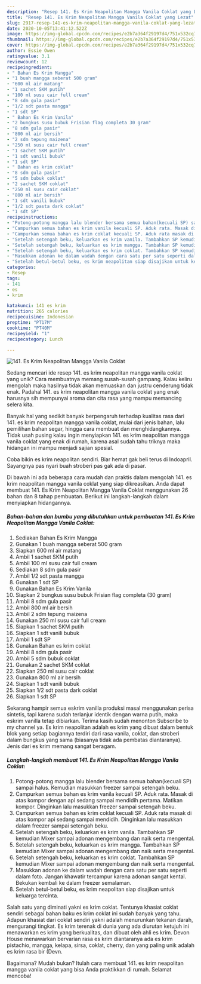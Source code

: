 ```yaml
---
description: "Resep 141. Es Krim Neapolitan Mangga Vanila Coklat yang Lezat"
title: "Resep 141. Es Krim Neapolitan Mangga Vanila Coklat yang Lezat"
slug: 2917-resep-141-es-krim-neapolitan-mangga-vanila-coklat-yang-lezat
date: 2020-10-05T13:41:12.522Z
image: https://img-global.cpcdn.com/recipes/e2b7a364f29197d4/751x532cq70/141-es-krim-neapolitan-mangga-vanila-coklat-foto-resep-utama.jpg
thumbnail: https://img-global.cpcdn.com/recipes/e2b7a364f29197d4/751x532cq70/141-es-krim-neapolitan-mangga-vanila-coklat-foto-resep-utama.jpg
cover: https://img-global.cpcdn.com/recipes/e2b7a364f29197d4/751x532cq70/141-es-krim-neapolitan-mangga-vanila-coklat-foto-resep-utama.jpg
author: Essie Owen
ratingvalue: 3.1
reviewcount: 12
recipeingredient:
- " Bahan Es Krim Mangga"
- "1 buah mangga seberat 500 gram"
- "600 ml air matang"
- "1 sachet SKM putih"
- "100 ml susu cair full cream"
- "8 sdm gula pasir"
- "1/2 sdt pasta mangga"
- "1 sdt SP"
- " Bahan Es Krim Vanila"
- "2 bungkus susu bubuk Frisian flag completa 30 gram"
- "8 sdm gula pasir"
- "800 ml air bersih"
- "2 sdm tepung maizena"
- "250 ml susu cair full cream"
- "1 sachet SKM putih"
- "1 sdt vanili bubuk"
- "1 sdt SP"
- " Bahan es krim coklat"
- "8 sdm gula pasir"
- "5 sdm bubuk coklat"
- "2 sachet SKM coklat"
- "250 ml susu cair coklat"
- "800 ml air bersih"
- "1 sdt vanili bubuk"
- "1/2 sdt pasta dark coklat"
- "1 sdt SP"
recipeinstructions:
- "Potong-potong mangga lalu blender bersama semua bahan(kecuali SP) sampai halus. Kemudian masukkan freezer sampai setengah beku."
- "Campurkan semua bahan es krim vanila kecuali SP. Aduk rata. Masak di atas kompor dengan api sedang sampai mendidih pertama. Matikan kompor. Dinginkan lalu masukkan freezer sampai setengah beku."
- "Campurkan semua bahan es krim coklat kecuali SP. Aduk rata masak di atas kompor api sedang sampai mendidih. Dinginkan lalu masukkan dalam freezer sampai setengah beku."
- "Setelah setengah beku, keluarkan es krim vanila. Tambahkan SP kemudian Mixer sampai adonan mengembang dan naik serta mengental."
- "Setelah setengah beku, keluarkan es krim mangga. Tambahkan SP kemudian Mixer sampai adonan mengembang dan naik serta mengental."
- "Setelah setengah beku, keluarkan es krim coklat. Tambahkan SP kemudian Mixer sampai adonan mengembang dan naik serta mengental."
- "Masukkan adonan ke dalam wadah dengan cara satu per satu seperti dalam foto. Jangan khawatir tercampur karena adonan sangat kental. Bekukan kembali ke dalam freezer semalaman."
- "Setelah betul-betul beku, es krim neapolitan siap disajikan untuk keluarga tercinta."
categories:
- Resep
tags:
- 141
- es
- krim

katakunci: 141 es krim 
nutrition: 265 calories
recipecuisine: Indonesian
preptime: "PT17M"
cooktime: "PT40M"
recipeyield: "1"
recipecategory: Lunch

---
```



![141. Es Krim Neapolitan Mangga Vanila Coklat](https://img-global.cpcdn.com/recipes/e2b7a364f29197d4/751x532cq70/141-es-krim-neapolitan-mangga-vanila-coklat-foto-resep-utama.jpg)

Sedang mencari ide resep 141. es krim neapolitan mangga vanila coklat yang unik? Cara membuatnya memang susah-susah gampang. Kalau keliru mengolah maka hasilnya tidak akan memuaskan dan justru cenderung tidak enak. Padahal 141. es krim neapolitan mangga vanila coklat yang enak harusnya sih mempunyai aroma dan cita rasa yang mampu memancing selera kita.

Banyak hal yang sedikit banyak berpengaruh terhadap kualitas rasa dari 141. es krim neapolitan mangga vanila coklat, mulai dari jenis bahan, lalu pemilihan bahan segar, hingga cara membuat dan menghidangkannya. Tidak usah pusing kalau ingin menyiapkan 141. es krim neapolitan mangga vanila coklat yang enak di rumah, karena asal sudah tahu triknya maka hidangan ini mampu menjadi sajian spesial.

Coba bikin es krim neapolitan sendiri. Biar hemat gak beli terus di Indoapril. Sayangnya pas nyari buah stroberi pas gak ada di pasar.


Di bawah ini ada beberapa cara mudah dan praktis dalam mengolah 141. es krim neapolitan mangga vanila coklat yang siap dikreasikan. Anda dapat membuat 141. Es Krim Neapolitan Mangga Vanila Coklat menggunakan 26 bahan dan 8 tahap pembuatan. Berikut ini langkah-langkah dalam menyiapkan hidangannya.

<!--inarticleads1-->

##### Bahan-bahan dan bumbu yang dibutuhkan untuk pembuatan 141. Es Krim Neapolitan Mangga Vanila Coklat:

1. Sediakan  Bahan Es Krim Mangga
1. Gunakan 1 buah mangga seberat 500 gram
1. Siapkan 600 ml air matang
1. Ambil 1 sachet SKM putih
1. Ambil 100 ml susu cair full cream
1. Sediakan 8 sdm gula pasir
1. Ambil 1/2 sdt pasta mangga
1. Gunakan 1 sdt SP
1. Gunakan  Bahan Es Krim Vanila
1. Siapkan 2 bungkus susu bubuk Frisian flag completa (30 gram)
1. Ambil 8 sdm gula pasir
1. Ambil 800 ml air bersih
1. Ambil 2 sdm tepung maizena
1. Gunakan 250 ml susu cair full cream
1. Siapkan 1 sachet SKM putih
1. Siapkan 1 sdt vanili bubuk
1. Ambil 1 sdt SP
1. Gunakan  Bahan es krim coklat
1. Ambil 8 sdm gula pasir
1. Ambil 5 sdm bubuk coklat
1. Gunakan 2 sachet SKM coklat
1. Siapkan 250 ml susu cair coklat
1. Gunakan 800 ml air bersih
1. Siapkan 1 sdt vanili bubuk
1. Siapkan 1/2 sdt pasta dark coklat
1. Siapkan 1 sdt SP


Sekarang hampir semua eskrim vanilla produksi masal menggunakan perisa sintetis, tapi karena sudah terlanjur identik dengan warna putih, maka eskrim vanilla tetap dibiarkan. Terima kasih sudah menonton Subscribe to my channel ya. Es krim neapolitan adalah es krim yang dibuat dalam bentuk blok yang setiap bagiannya terdiri dari rasa vanila, coklat, dan stroberi dalam bungkus yang sama (biasanya tidak ada pembatas diantaranya). Jenis dari es krim memang sangat beragam. 

<!--inarticleads2-->

##### Langkah-langkah membuat 141. Es Krim Neapolitan Mangga Vanila Coklat:

1. Potong-potong mangga lalu blender bersama semua bahan(kecuali SP) sampai halus. Kemudian masukkan freezer sampai setengah beku.
1. Campurkan semua bahan es krim vanila kecuali SP. Aduk rata. Masak di atas kompor dengan api sedang sampai mendidih pertama. Matikan kompor. Dinginkan lalu masukkan freezer sampai setengah beku.
1. Campurkan semua bahan es krim coklat kecuali SP. Aduk rata masak di atas kompor api sedang sampai mendidih. Dinginkan lalu masukkan dalam freezer sampai setengah beku.
1. Setelah setengah beku, keluarkan es krim vanila. Tambahkan SP kemudian Mixer sampai adonan mengembang dan naik serta mengental.
1. Setelah setengah beku, keluarkan es krim mangga. Tambahkan SP kemudian Mixer sampai adonan mengembang dan naik serta mengental.
1. Setelah setengah beku, keluarkan es krim coklat. Tambahkan SP kemudian Mixer sampai adonan mengembang dan naik serta mengental.
1. Masukkan adonan ke dalam wadah dengan cara satu per satu seperti dalam foto. Jangan khawatir tercampur karena adonan sangat kental. Bekukan kembali ke dalam freezer semalaman.
1. Setelah betul-betul beku, es krim neapolitan siap disajikan untuk keluarga tercinta.


Salah satu yang diminati yakni es krim coklat. Tentunya khasiat coklat sendiri sebagai bahan baku es krim coklat ini sudah banyak yang tahu. Adapun khasiat dari coklat sendiri yakni adalah menurunkan tekanan darah, mengurangi tingkat. Es krim terenak di dunia yang ada diurutan ketujuh ini menawarkan es krim yang berkualitas, dan dibuat oleh ahli es krim. Devon House menawarkan bervarian rasa es krim diantaranya ada es krim pistachio, mangga, kelapa, sirsa, coklat, cherry, dan yang paling unik adalah es krim rasa bir (Devn. 

Bagaimana? Mudah bukan? Itulah cara membuat 141. es krim neapolitan mangga vanila coklat yang bisa Anda praktikkan di rumah. Selamat mencoba!
